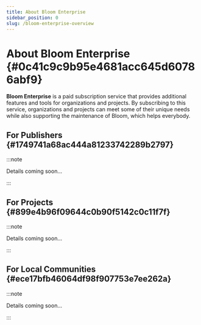 ```yaml
---
title: About Bloom Enterprise
sidebar_position: 0
slug: /bloom-enterprise-overview
---
```




# About Bloom Enterprise {#0c41c9c9b95e4681acc645d60786abf9}


**Bloom Enterprise** is a paid subscription service that provides additional features and tools for organizations and projects. By subscribing to this service, organizations and projects can meet some of their unique needs while also supporting the maintenance of Bloom, which helps everybody.


## For Publishers {#1749741a68ac444a81233742289b2797}


:::note

Details coming soon…

:::




## For Projects {#899e4b96f09644c0b90f5142c0c11f7f}


:::note

Details coming soon…

:::




## For Local Communities {#ece17bfb46064df98f907753e7ee262a}


:::note

Details coming soon…

:::



